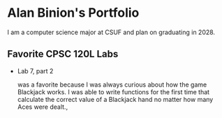 
# Alan Binion's Portfolio

I am a computer science major at CSUF and  plan on graduating in 2028.

## Favorite CPSC 120L Labs

* Lab 7, part 2 

  was a favorite because I was always curious about how the game Blackjack works. I was able to write functions for the first time that calculate the correct value of a Blackjack hand no matter how many Aces were dealt.,